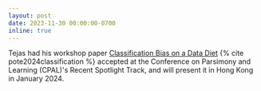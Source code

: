 ```yaml
---
layout: post
date: 2023-11-30 00:00:00-0700
inline: true
---
```

Tejas had his workshop paper [Classification Bias on a Data Diet](https://openreview.net/pdf?id=7n6CQrcJI9) {% cite pote2024classification %} accepted at the Conference on Parsimony and Learning (CPAL)'s Recent Spotlight Track, and will present it in Hong Kong in January 2024.